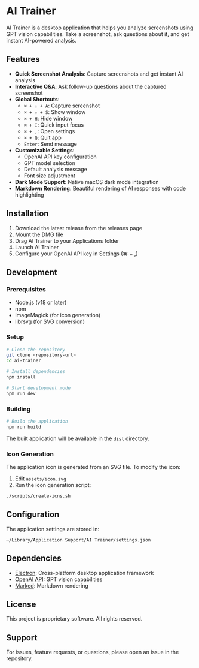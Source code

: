 # AI Trainer

AI Trainer is a desktop application that helps you analyze screenshots using GPT vision capabilities. Take a screenshot, ask questions about it, and get instant AI-powered analysis.

## Features

- **Quick Screenshot Analysis**: Capture screenshots and get instant AI analysis
- **Interactive Q&A**: Ask follow-up questions about the captured screenshot
- **Global Shortcuts**:
  - `⌘ + ⇧ + A`: Capture screenshot
  - `⌘ + ⇧ + S`: Show window
  - `⌘ + H`: Hide window
  - `⌘ + I`: Quick input focus
  - `⌘ + ,`: Open settings
  - `⌘ + Q`: Quit app
  - `Enter`: Send message
- **Customizable Settings**:
  - OpenAI API key configuration
  - GPT model selection
  - Default analysis message
  - Font size adjustment
- **Dark Mode Support**: Native macOS dark mode integration
- **Markdown Rendering**: Beautiful rendering of AI responses with code highlighting

## Installation

1. Download the latest release from the releases page
2. Mount the DMG file
3. Drag AI Trainer to your Applications folder
4. Launch AI Trainer
5. Configure your OpenAI API key in Settings (⌘ + ,)

## Development

### Prerequisites

- Node.js (v18 or later)
- npm
- ImageMagick (for icon generation)
- librsvg (for SVG conversion)

### Setup

```bash
# Clone the repository
git clone <repository-url>
cd ai-trainer

# Install dependencies
npm install

# Start development mode
npm run dev
```

### Building

```bash
# Build the application
npm run build
```

The built application will be available in the `dist` directory.

### Icon Generation

The application icon is generated from an SVG file. To modify the icon:

1. Edit `assets/icon.svg`
2. Run the icon generation script:
```bash
./scripts/create-icns.sh
```

## Configuration

The application settings are stored in:
```
~/Library/Application Support/AI Trainer/settings.json
```

## Dependencies

- [Electron](https://www.electronjs.org/): Cross-platform desktop application framework
- [OpenAI API](https://platform.openai.com/): GPT vision capabilities
- [Marked](https://marked.js.org/): Markdown rendering

## License

This project is proprietary software. All rights reserved.

## Support

For issues, feature requests, or questions, please open an issue in the repository. 